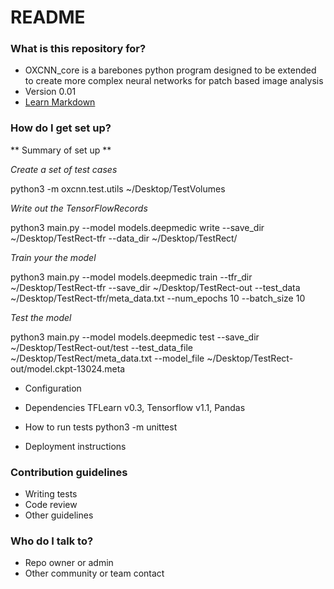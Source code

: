 # README #


### What is this repository for? ###

* OXCNN_core is a barebones python program designed to be extended to create more complex neural networks for patch based image analysis
* Version 0.01
* [Learn Markdown](https://bitbucket.org/tutorials/markdowndemo)

### How do I get set up? ###

** Summary of set up **

*Create a set of test cases* 

python3 -m oxcnn.test.utils ~/Desktop/TestVolumes

*Write out the TensorFlowRecords*

python3 main.py --model models.deepmedic write --save_dir ~/Desktop/TestRect-tfr --data_dir ~/Desktop/TestRect/

*Train your the model*

python3 main.py --model models.deepmedic train --tfr_dir ~/Desktop/TestRect-tfr --save_dir ~/Desktop/TestRect-out --test_data ~/Desktop/TestRect-tfr/meta_data.txt --num_epochs 10 --batch_size 10

*Test the model*

python3 main.py --model models.deepmedic test --save_dir ~/Desktop/TestRect-out/test --test_data_file ~/Desktop/TestRect/meta_data.txt --model_file ~/Desktop/TestRect-out/model.ckpt-13024.meta



* Configuration

* Dependencies
TFLearn v0.3, Tensorflow v1.1, Pandas

* How to run tests
python3 -m unittest

* Deployment instructions

### Contribution guidelines ###

* Writing tests
* Code review
* Other guidelines

### Who do I talk to? ###

* Repo owner or admin
* Other community or team contact